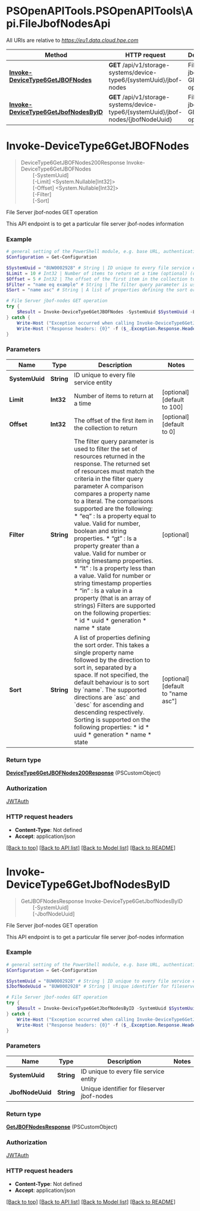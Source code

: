 # PSOpenAPITools.PSOpenAPITools\Api.FileJbofNodesApi

All URIs are relative to *https://eu1.data.cloud.hpe.com*

Method | HTTP request | Description
------------- | ------------- | -------------
[**Invoke-DeviceType6GetJBOFNodes**](FileJbofNodesApi.md#Invoke-DeviceType6GetJBOFNodes) | **GET** /api/v1/storage-systems/device-type6/{systemUuid}/jbof-nodes | File Server jbof-nodes GET operation
[**Invoke-DeviceType6GetJbofNodesByID**](FileJbofNodesApi.md#Invoke-DeviceType6GetJbofNodesByID) | **GET** /api/v1/storage-systems/device-type6/{systemUuid}/jbof-nodes/{jbofNodeUuid} | File Server jbof-nodes GET operation


<a id="Invoke-DeviceType6GetJBOFNodes"></a>
# **Invoke-DeviceType6GetJBOFNodes**
> DeviceType6GetJBOFNodes200Response Invoke-DeviceType6GetJBOFNodes<br>
> &nbsp;&nbsp;&nbsp;&nbsp;&nbsp;&nbsp;&nbsp;&nbsp;[-SystemUuid] <String><br>
> &nbsp;&nbsp;&nbsp;&nbsp;&nbsp;&nbsp;&nbsp;&nbsp;[-Limit] <System.Nullable[Int32]><br>
> &nbsp;&nbsp;&nbsp;&nbsp;&nbsp;&nbsp;&nbsp;&nbsp;[-Offset] <System.Nullable[Int32]><br>
> &nbsp;&nbsp;&nbsp;&nbsp;&nbsp;&nbsp;&nbsp;&nbsp;[-Filter] <String><br>
> &nbsp;&nbsp;&nbsp;&nbsp;&nbsp;&nbsp;&nbsp;&nbsp;[-Sort] <String><br>

File Server jbof-nodes GET operation

This API endpoint is to get a particular file server jbof-nodes information

### Example
```powershell
# general setting of the PowerShell module, e.g. base URL, authentication, etc
$Configuration = Get-Configuration

$SystemUuid = "8UW0002928" # String | ID unique to every file service entity
$Limit = 10 # Int32 | Number of items to return at a time (optional) (default to 100)
$Offset = 5 # Int32 | The offset of the first item in the collection to return (optional) (default to 0)
$Filter = "name eq example" # String | The filter query parameter is used to filter the set of resources returned in the response. The returned set of resources must match the criteria in the filter query parameter  A comparison compares a property name to a literal. The comparisons supported are the following: * “eq” : Is a property equal to value. Valid for number, boolean and string properties. * “gt” : Is a property greater than a value. Valid for number or string timestamp properties. * “lt” : Is a property less than a value. Valid for number or string timestamp properties * “in” : Is a value in a property (that is an array of strings)  Filters are supported on the following properties: * id * uuid * generation * name * state  (optional)
$Sort = "name asc" # String | A list of properties defining the sort order. This takes a single property name followed by the direction to sort in, separated by a space.  If not specified, the default behaviour is to sort by `name`. The supported directions are `asc` and `desc` for ascending and descending respectively.  Sorting is supported on the following properties: * id * uuid * generation * name * state  (optional) (default to "name asc")

# File Server jbof-nodes GET operation
try {
    $Result = Invoke-DeviceType6GetJBOFNodes -SystemUuid $SystemUuid -Limit $Limit -Offset $Offset -Filter $Filter -Sort $Sort
} catch {
    Write-Host ("Exception occurred when calling Invoke-DeviceType6GetJBOFNodes: {0}" -f ($_.ErrorDetails | ConvertFrom-Json))
    Write-Host ("Response headers: {0}" -f ($_.Exception.Response.Headers | ConvertTo-Json))
}
```

### Parameters

Name | Type | Description  | Notes
------------- | ------------- | ------------- | -------------
 **SystemUuid** | **String**| ID unique to every file service entity | 
 **Limit** | **Int32**| Number of items to return at a time | [optional] [default to 100]
 **Offset** | **Int32**| The offset of the first item in the collection to return | [optional] [default to 0]
 **Filter** | **String**| The filter query parameter is used to filter the set of resources returned in the response. The returned set of resources must match the criteria in the filter query parameter  A comparison compares a property name to a literal. The comparisons supported are the following: * “eq” : Is a property equal to value. Valid for number, boolean and string properties. * “gt” : Is a property greater than a value. Valid for number or string timestamp properties. * “lt” : Is a property less than a value. Valid for number or string timestamp properties * “in” : Is a value in a property (that is an array of strings)  Filters are supported on the following properties: * id * uuid * generation * name * state  | [optional] 
 **Sort** | **String**| A list of properties defining the sort order. This takes a single property name followed by the direction to sort in, separated by a space.  If not specified, the default behaviour is to sort by &#x60;name&#x60;. The supported directions are &#x60;asc&#x60; and &#x60;desc&#x60; for ascending and descending respectively.  Sorting is supported on the following properties: * id * uuid * generation * name * state  | [optional] [default to &quot;name asc&quot;]

### Return type

[**DeviceType6GetJBOFNodes200Response**](DeviceType6GetJBOFNodes200Response.md) (PSCustomObject)

### Authorization

[JWTAuth](../README.md#JWTAuth)

### HTTP request headers

 - **Content-Type**: Not defined
 - **Accept**: application/json

[[Back to top]](#) [[Back to API list]](../README.md#documentation-for-api-endpoints) [[Back to Model list]](../README.md#documentation-for-models) [[Back to README]](../README.md)

<a id="Invoke-DeviceType6GetJbofNodesByID"></a>
# **Invoke-DeviceType6GetJbofNodesByID**
> GetJBOFNodesResponse Invoke-DeviceType6GetJbofNodesByID<br>
> &nbsp;&nbsp;&nbsp;&nbsp;&nbsp;&nbsp;&nbsp;&nbsp;[-SystemUuid] <String><br>
> &nbsp;&nbsp;&nbsp;&nbsp;&nbsp;&nbsp;&nbsp;&nbsp;[-JbofNodeUuid] <String><br>

File Server jbof-nodes GET operation

This API endpoint is to get a particular file server jbof-nodes information

### Example
```powershell
# general setting of the PowerShell module, e.g. base URL, authentication, etc
$Configuration = Get-Configuration

$SystemUuid = "8UW0002928" # String | ID unique to every file service entity
$JbofNodeUuid = "8UW0002928" # String | Unique identifier for fileserver jbof-nodes

# File Server jbof-nodes GET operation
try {
    $Result = Invoke-DeviceType6GetJbofNodesByID -SystemUuid $SystemUuid -JbofNodeUuid $JbofNodeUuid
} catch {
    Write-Host ("Exception occurred when calling Invoke-DeviceType6GetJbofNodesByID: {0}" -f ($_.ErrorDetails | ConvertFrom-Json))
    Write-Host ("Response headers: {0}" -f ($_.Exception.Response.Headers | ConvertTo-Json))
}
```

### Parameters

Name | Type | Description  | Notes
------------- | ------------- | ------------- | -------------
 **SystemUuid** | **String**| ID unique to every file service entity | 
 **JbofNodeUuid** | **String**| Unique identifier for fileserver jbof-nodes | 

### Return type

[**GetJBOFNodesResponse**](GetJBOFNodesResponse.md) (PSCustomObject)

### Authorization

[JWTAuth](../README.md#JWTAuth)

### HTTP request headers

 - **Content-Type**: Not defined
 - **Accept**: application/json

[[Back to top]](#) [[Back to API list]](../README.md#documentation-for-api-endpoints) [[Back to Model list]](../README.md#documentation-for-models) [[Back to README]](../README.md)

